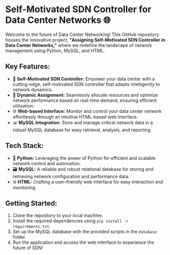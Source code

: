 # Self-Motivated SDN Controller for Data Center Networks 🌐

Welcome to the future of Data Center Networking! This GitHub repository houses the innovative project, **"Assigning Self-Motivated SDN Controller in Data Center Networks,"** where we redefine the landscape of network management using Python, MySQL, and HTML.

## Key Features:
- 🧠 **Self-Motivated SDN Controller:** Empower your data center with a cutting-edge, self-motivated SDN controller that adapts intelligently to network dynamics.
- 🚀 **Dynamic Assignment:** Seamlessly allocate resources and optimize network performance based on real-time demand, ensuring efficient utilization.
- 🌐 **Web-based Interface:** Monitor and control your data center network effortlessly through an intuitive HTML-based web interface.
- 📊 **MySQL Integration:** Store and manage critical network data in a robust MySQL database for easy retrieval, analysis, and reporting.

## Tech Stack:
- 🐍 **Python:** Leveraging the power of Python for efficient and scalable network control and automation.
- 🗃️ **MySQL:** A reliable and robust relational database for storing and retrieving network configuration and performance data.
- 🌐 **HTML:** Crafting a user-friendly web interface for easy interaction and monitoring.

## Getting Started:
1. Clone the repository to your local machine.
2. Install the required dependencies using `pip install -r requirements.txt`.
3. Set up the MySQL database with the provided scripts in the `database` folder.
4. Run the application and access the web interface to experience the future of SDN!
